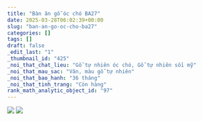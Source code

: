 ```yaml
---
title: "Bàn ăn gỗ óc chó BA27"
date: 2025-03-28T06:02:39+00:00
slug: "ban-an-go-oc-cho-ba27"
categories: []
tags: []
draft: false
_edit_last: "1"
_thumbnail_id: "425"
_noi_that_chat_lieu: "Gỗ tự nhiên óc chó, Gỗ tự nhiên sồi mỹ"
_noi_that_mau_sac: "Vân, màu gỗ tự nhiên"
_noi_that_bao_hanh: "36 tháng"
_noi_that_tinh_trang: "Còn hàng"
rank_math_analytic_object_id: "97"
---
```

![](https://romax.vn/wp-content/uploads/2025/03/ban-an-go-oc-cho-ba27-1-1280x1024.webp) ![](https://romax.vn/wp-content/uploads/2025/03/ban-an-go-oc-cho-ba27-2-1280x1024.webp)